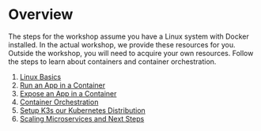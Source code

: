 # Overview

The steps for the workshop assume you have a Linux system with Docker installed.
In the actual workshop, we provide these resources for you.
Outside the workshop, you will need to acquire your own resources.
Follow the steps to learn about containers and container orchestration.

1. [Linux Basics](./step01.md)
1. [Run an App in a Container](./step02.md)
1. [Expose an App in a Container](./step03.md)
1. [Container Orchestration](./step04.md)
1. [Setup K3s our Kubernetes Distribution](./step05.md)
1. [Scaling Microservices and Next Steps](./step06.md)
